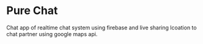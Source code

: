 # Pure Chat

Chat app of realtime chat system using firebase and live sharing lcoation to chat partner using google maps api.

